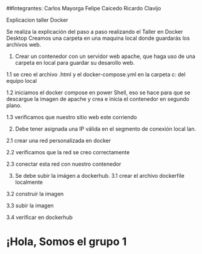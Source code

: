 
<html>
<head>
##Integrantes:
Carlos Mayorga
Felipe Caicedo
Ricardo Clavijo


Explicacion taller Docker

Se realiza la explicación del paso a paso realizando el Taller en Docker Desktop
Creamos una carpeta en una maquina local donde guardarás los archivos web.


1.	Crear un contenedor con un servidor web apache, que haga uso de una carpeta en local para guardar su desarollo web.

1.1	 se creo el archivo .html y el docker-compose.yml en la carpeta c: del equipo local




1.2	iniciamos el docker compose en power Shell, eso se hace para que se descargue la imagen de apache y crea e inicia el contenedor en segundo plano.






1.3	 verificamos que nuestro sitio web este corriendo 


2.	Debe tener asignada una IP válida en el segmento de conexión local lan.

2.1 crear una red personalizada en docker





2.2  verificamos que la red se creo correctamente




2.3 conectar esta red con nuestro contenedor


3.	Se debe subir la imágen a dockerhub.
3.1 crear el archivo dockerfile localmente



3.2 construir la imagen

3.3 subir la imagen


3.4 verificar en dockerhub

</body>
</html>

<html>
<head>
    <title>Servidor Apache en Docker</title>
</head>
<body>
    <h1>¡Hola, Somos el grupo 1</h1>
</body>
</html>
